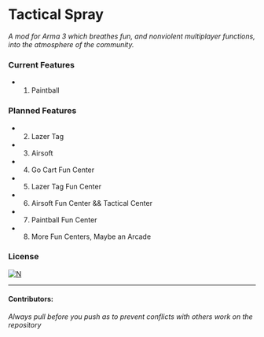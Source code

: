 # Tactical Spray

*A mod for Arma 3 which breathes fun, and nonviolent multiplayer functions, into the atmosphere of the community.*

### Current Features
- 1. Paintball

### Planned Features
- 2. Lazer Tag
- 3. Airsoft
- 4. Go Cart Fun Center
- 5. Lazer Tag Fun Center
- 6. Airsoft Fun Center && Tactical Center
- 7. Paintball Fun Center
- 8. More Fun Centers, Maybe an Arcade

### License

[![N](https://www.bohemia.net/assets/img/licenses/APL-SA.png)](https://www.bohemia.net/community/licenses/arma-public-license-share-alike)

-----

#### Contributors:

*Always pull before you push as to prevent conflicts with others work on the repository*
